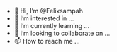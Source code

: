 - 👋 Hi, I’m @Felixsampah
- 👀 I’m interested in ...
- 🌱 I’m currently learning ...
- 💞️ I’m looking to collaborate on ...
- 📫 How to reach me ...

<!---
Felixsampah/Felixsampah is a ✨ special ✨ repository because its `README.md` (this file) appears on your GitHub profile.
You can click the Preview link to take a look at your changes.
--->
